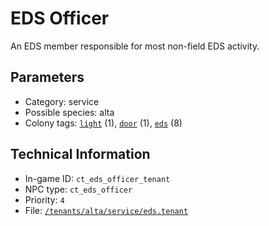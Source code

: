 # EDS Officer

An EDS member responsible for most non-field EDS activity.

## Parameters

- Category: service
- Possible species: alta
- Colony tags: [`light`](https://ceterai.github.io/MyEnternia/Wiki/Tags/Light) (1), [`door`](https://ceterai.github.io/MyEnternia/Wiki/Tags/Door) (1), [`eds`](https://ceterai.github.io/MyEnternia/Wiki/Tags/Eds) (8)

## Technical Information

- In-game ID: `ct_eds_officer_tenant`
- NPC type: `ct_eds_officer`
- Priority: `4`
- File: [`/tenants/alta/service/eds.tenant`](https://github.com/Ceterai/Enternia/blob/main/tenants/alta/service/eds.tenant)

